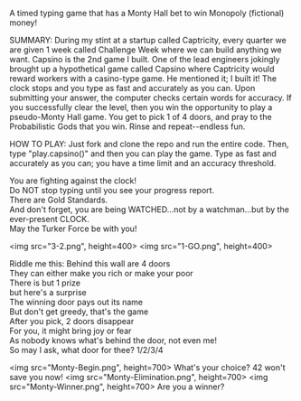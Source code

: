 A timed typing game that has a Monty Hall bet to win Monopoly (fictional) money!

SUMMARY: During my stint at a startup called Captricity, every quarter we are given 1 week called Challenge Week where we can build anything we want. Capsino is the 2nd game I built. One of the lead engineers jokingly brought up a hypothetical game called Capsino where Captricity would reward workers with a casino-type game. He mentioned it; I built it! The clock stops and you type as fast and accurately as you can. Upon submitting your answer, the computer checks certain words for accuracy. If you successfully clear the level, then you win the opportunity to play a pseudo-Monty Hall game. You get to pick 1 of 4 doors, and pray to the Probabilistic Gods that you win. Rinse and repeat--endless fun.

HOW TO PLAY: Just fork and clone the repo and run the entire code. Then, type "play.capsino()" and then you can play the game. Type as fast and accurately as you can; you have a time limit and an accuracy threshold.

You are fighting against the clock!  
Do NOT stop typing until you see your progress report.  
There are Gold Standards.  
And don't forget, you are being WATCHED...not by a watchman...but by the ever-present CLOCK.  
May the Turker Force be with you!  

<img src="3-2.png", height=400>
<img src="1-GO.png", height=400>

Riddle me this: Behind this wall are 4 doors  
They can either make you rich or make your poor  
There is but 1 prize  
but here's a surprise  
The winning door pays out its name  
But don't get greedy, that's the game  
After you pick, 2 doors disappear  
For you, it might bring joy or fear  
As nobody knows what's behind the door, not even me!  
So may I ask, what door for thee? 1/2/3/4  

<img src="Monty-Begin.png", height=700>
What's your choice? 42 won't save you now!
<img src="Monty-Elimination.png", height=700>
<img src="Monty-Winner.png", height=700>
Are you a winner?  




